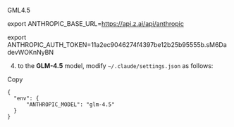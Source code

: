 GML4.5

export ANTHROPIC_BASE_URL=https://api.z.ai/api/anthropic

export ANTHROPIC_AUTH_TOKEN=11a2ec9046274f4397be12b25b95555b.sM6DadevWOKnNyBN

4. to the **GLM-4.5** model, modify `~/.claude/settings.json` as follows:

Copy

```
{
  "env": {
      "ANTHROPIC_MODEL": "glm-4.5"
  }
}
```
